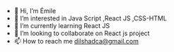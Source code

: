 - 👋 Hi, I’m Émile
- 👀 I’m interested in Java Script ,React JS ,CSS-HTML 
- 🌱 I’m currently learning React JS
- 💞️ I’m looking to collaborate on React js project
- 📫 How to reach me dilshadca@gmail.com

<!---
Emile-Massumov/Emile-Massumov is a ✨ special ✨ repository because its `README.md` (this file) appears on your GitHub profile.
You can click the Preview link to take a look at your changes.
--->
